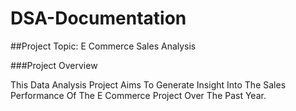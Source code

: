 # DSA-Documentation

##Project Topic: E Commerce Sales Analysis

###Project Overview

This Data Analysis Project Aims To Generate Insight Into The Sales Performance Of The E Commerce Project Over The Past Year.

